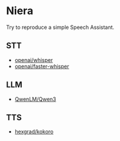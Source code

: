 # Niera
Try to reproduce a simple Speech Assistant.

## STT

- [openai/whisper](https://github.com/henrywch/whisper "Forked")
- [openai/faster-whisper](https://github.com/henrywch/faster-whisper "Forked")

## LLM

- [QwenLM/Qwen3](https://github.com/henrywch/Qwen3 "Forked")

## TTS

- [hexgrad/kokoro](https://github.com/henrywch/kokoro "Forked")
